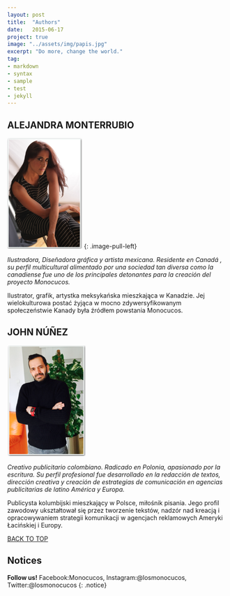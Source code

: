 ```yaml
---
layout: post
title:  "Authors"
date:   2015-06-17
project: true
image: "../assets/img/papis.jpg"
excerpt: "Do more, change the world."
tag:
- markdown
- syntax
- sample
- test
- jekyll
---
```


 

## ALEJANDRA MONTERRUBIO
![Logo](../assets/img/Ale.png)
{: .image-pull-left}

*Ilustradora, Diseñadora gráfica y artista mexicana. Residente en Canadá , su perfil multicultural alimentado por una sociedad tan diversa como la canadiense fue uno de los principales detonantes para la creación del proyecto Monocucos.*

Ilustrator, grafik, artystka meksykańska mieszkająca w Kanadzie. Jej wielokulturowa postać żyjąca w mocno zdywersyfikowanym społeczeństwie Kanady była źródłem powstania Monocucos.

## JOHN NÚÑEZ
![Logo](../assets/img/John.png)

*Creativo publicitario colombiano. Radicado en Polonia, apasionado por la escritura. Su perfil profesional fue desarrollado en la redacción de textos, dirección creativa y creación de estrategias de comunicación en agencias publicitarias de latino América y Europa.*

Publicysta kolumbijski mieszkający w Polsce, miłośnik pisania. Jego profil zawodowy ukształtował się przez tworzenie tekstów, nadzór nad kreacją i opracowywaniem strategii komunikacji w agencjach reklamowych Ameryki Łacińskiej i Europy.



<div markdown="0"><a href="#" class="btn btn-success">BACK TO TOP</a></div>

## Notices

**Follow us!** Facebook:Monocucos, Instagram:@losmonocucos, Twitter:@losmonocucos
{: .notice}

